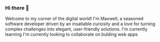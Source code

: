 ### Hi there 👋
Welcome to my corner of the digital world! I'm Maxwell, a seasoned software developer driven by an insatiable curiosity and a love for turning complex challenges into elegant, user-friendly solutions.
I'm currently learning
I'm currently looking to collaborate on bulding web apps



<!--
**lordeitumo/lordeitumo** is a ✨ _special_ ✨ repository because its `README.md` (this file) appears on your GitHub profile.

Here are some ideas to get you started:

- 🔭 I’m currently working on ...
- 🌱 I’m currently learning ...
- 👯 I’m looking to collaborate on ...
- 🤔 I’m looking for help with ...
- 💬 Ask me about ...
- 📫 How to reach me: ...
- 😄 Pronouns: ...
- ⚡ Fun fact: ...
-->
